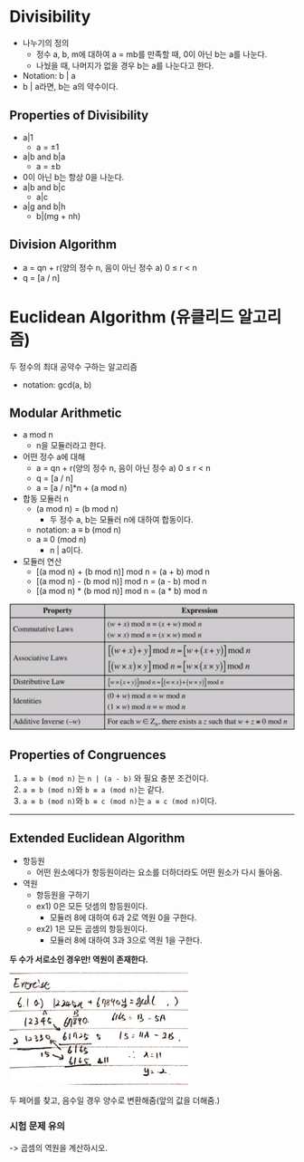 # Divisibility
- 나누기의 정의
    - 정수 a, b, m에 대하여 a = mb를 만족할 때, 0이 아닌 b는 a를 나눈다.
    - 나눴을 때, 나머지가 없을 경우 b는 a를 나눈다고 한다.
- Notation: b | a
- b | a라면, b는 a의 약수이다.

## Properties of Divisibility
- a|1
    - a = ±1
- a|b and b|a
    - a = ±b
- 0이 아닌 b는 항상 0을 나눈다.
- a|b and b|c
    - a|c
- a|g and b|h
    - b|(mg + nh)

## Division Algorithm
- a = qn + r(양의 정수 n, 음이 아닌 정수 a) 0 ≤ r < n
- q = [a / n]


# Euclidean Algorithm (유클리드 알고리즘)
두 정수의 최대 공약수 구하는 알고리즘     
- notation: gcd(a, b)

## Modular Arithmetic
- a mod n
    - n을 모듈러라고 한다.
- 어떤 정수 a에 대해
    - a = qn + r(양의 정수 n, 음이 아닌 정수 a) 0 ≤ r < n
    - q = [a / n]
    - a = [a / n]*n + (a mod n)
- 합동 모듈러 n
    - (a mod n) = (b mod n)
        - 두 정수 a, b는 모듈러 n에 대하여 합동이다.
    - notation: a ≡ b (mod n)
    - a ≡ 0 (mod n)
        - n | a이다.
- 모듈러 연산
    - [(a mod n) + (b mod n)] mod n = (a + b) mod n
    - [(a mod n) - (b mod n)] mod n = (a - b) mod n
    - [(a mod n) * (b mod n)] mod n = (a * b) mod n

![Modular Arithmetic](./img/Modular-Arithmetic.png)

## Properties of Congruences
1. `a ≡ b (mod n)` 는 `n | (a - b)` 와 필요 충분 조건이다.
2. `a ≡ b (mod n)`와 `b ≡ a (mod n)`는 같다.
3. `a ≡ b (mod n)`와 `b ≡ c (mod n)`는 `a ≡ c (mod n)`이다.

---

## Extended Euclidean Algorithm
- 항등원
    - 어떤 원소에다가 항등원이라는 요소를 더하더라도 어떤 원소가 다시 돌아옴.
- 역원
    - 항등원을 구하기
    - ex1) 0은 모든 덧셈의 항등원이다.
        - 모듈러 8에 대하여 6과 2로 역원 0을 구한다.
    - ex2) 1은 모든 곱셈의 항등원이다.
        - 모듈러 8에 대하여 3과 3으로 역원 1을 구한다.

**두 수가 서로소인 경우만! 역원이 존재한다.**

![Extand Euclidean Ex](./img/Extand-Euclidean-Ex.jpg)

두 페어를 찾고, 음수일 경우 양수로 변환해줌(앞의 값을 더해줌.)

### 시험 문제 유의
-> 곱셈의 역원을 계산하시오.

